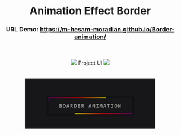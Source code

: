<div align='center' width='100%'>
 
 # Animation Effect Border



### URL Demo:  <a href='https://m-hesam-moradian.github.io/Border-animation/'>https://m-hesam-moradian.github.io/Border-animation/</a>


</div>
<br><br>
<div align='center' width='100%'>
<img  width='30%' src='https://github.com/Afsanehaa/Afsanehaa/assets/115100233/1632db93-5d88-408c-aa7a-3be102febcd3'><span font-size='50px' width='20%' > Project UI </span>  <img width='30%' src='https://github.com/Afsanehaa/Afsanehaa/assets/115100233/1632db93-5d88-408c-aa7a-3be102febcd3'>
</div>
<br><br>
<div align='center' width='100%'>
<img  width='70%' src='https://github.com/m-hesam-moradian/Border-animation/blob/main/Screenshot%202024-04-11%20053056.png?raw=true'>
</div>

 


